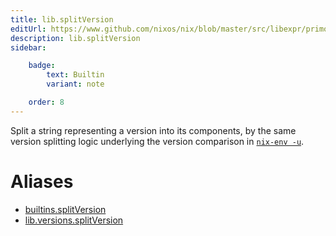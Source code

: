 ```yaml
---
title: lib.splitVersion
editUrl: https://www.github.com/nixos/nix/blob/master/src/libexpr/primops.cc
description: lib.splitVersion
sidebar:

    badge:
        text: Builtin
        variant: note

    order: 8
---
```


Split a string representing a version into its components, by the
same version splitting logic underlying the version comparison in
[`nix-env -u`](../command-ref/nix-env.md#operation---upgrade).


# Aliases

- [builtins.splitVersion](reference/builtins/builtins-splitVersion)
- [lib.versions.splitVersion](reference/lib/versions/lib-versions-splitVersion)


